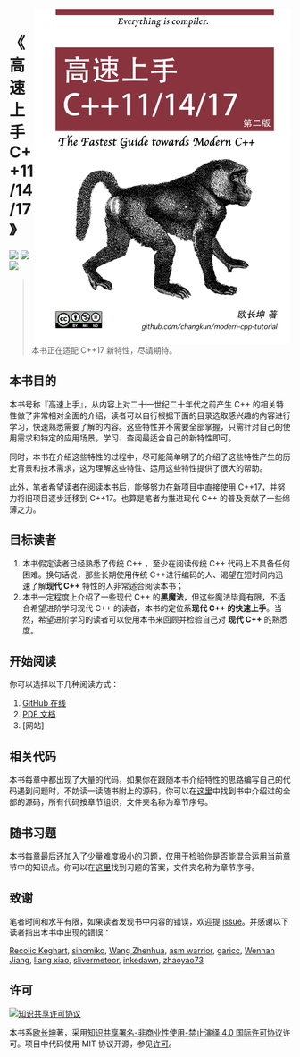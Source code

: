 <img src="assets/cover-2nd.png" alt="logo" height="600" align="right" />

# 《高速上手 C++11/14/17》

![](https://img.shields.io/badge/version-v2-green.svg) [![](https://img.shields.io/badge/%C2%A5-%E8%B5%9E%E5%8A%A9-ff69b4.svg)](./assets/donate.md) [![](https://img.shields.io/badge/chat-%E4%BA%A4%E6%B5%81-667ed5.svg)](./assets/community.md) 

> 本书正在适配 C++17 新特性，尽请期待。

## 本书目的

本书号称『高速上手』，从内容上对二十一世纪二十年代之前产生 C++ 的相关特性做了非常相对全面的介绍，读者可以自行根据下面的目录选取感兴趣的内容进行学习，快速熟悉需要了解的内容。这些特性并不需要全部掌握，只需针对自己的使用需求和特定的应用场景，学习、查阅最适合自己的新特性即可。

同时，本书在介绍这些特性的过程中，尽可能简单明了的介绍了这些特性产生的历史背景和技术需求，这为理解这些特性、运用这些特性提供了很大的帮助。

此外，笔者希望读者在阅读本书后，能够努力在新项目中直接使用 C++17，并努力将旧项目逐步迁移到 C++17。也算是笔者为推进现代 C++ 的普及贡献了一些绵薄之力。

## 目标读者

1. 本书假定读者已经熟悉了传统 C++ ，至少在阅读传统 C++ 代码上不具备任何困难。换句话说，那些长期使用传统 C++进行编码的人、渴望在短时间内迅速了解**现代 C++** 特性的人非常适合阅读本书；
2. 本书一定程度上介绍了一些现代 C++ 的**黑魔法**，但这些魔法毕竟有限，不适合希望进阶学习现代 C++ 的读者，本书的定位系**现代 C++ 的快速上手**。当然，希望进阶学习的读者可以使用本书来回顾并检验自己对 **现代 C++** 的熟悉度。

## 开始阅读

你可以选择以下几种阅读方式：

1. [GitHub 在线](./book/toc.md)
2. [PDF 文档](./pdf/modern-cpp-tutorial.pdf)
3. [网站]

## 相关代码

本书每章中都出现了大量的代码，如果你在跟随本书介绍特性的思路编写自己的代码遇到问题时，不妨读一读随书附上的源码，你可以在[这里](./code)中找到书中介绍过的全部的源码，所有代码按章节组织，文件夹名称为章节序号。

## 随书习题

本书每章最后还加入了少量难度极小的习题，仅用于检验你是否能混合运用当前章节中的知识点。你可以在[这里](exercises)找到习题的答案，文件夹名称为章节序号。

## 致谢

笔者时间和水平有限，如果读者发现书中内容的错误，欢迎提 [issue](https://github.com/changkun/cpp1x-tutorial/issues)。并感谢以下读者指出本书中出现的错误：

[Recolic Keghart](https://www.gitbook.com/@recolic), [sinomiko](https://www.gitbook.com/@sinomiko), [Wang Zhenhua](https://www.gitbook.com/@jackwish), [asm warrior](https://www.gitbook.com/@asmwarrior), [garicc](https://www.gitbook.com/@ihpy), [Wenhan Jiang](https://www.gitbook.com/@jiangwenhan), [liang xiao](https://www.gitbook.com/@liangx8), [slivermeteor](https://github.com/slivermeteor), [inkedawn](https://github.com/inkedawn), [zhaoyao73](https://github.com/zhaoyao73)

## 许可

<a rel="license" href="http://creativecommons.org/licenses/by-nc-nd/4.0/"><img alt="知识共享许可协议" style="border-width:0" src="https://i.creativecommons.org/l/by-nc-nd/4.0/80x15.png" /></a>

本书系[欧长坤](https://github.com/changkun)著，采用[知识共享署名-非商业性使用-禁止演绎 4.0 国际许可协议](http://creativecommons.org/licenses/by-nc-nd/4.0/)许可。项目中代码使用 MIT 协议开源，参见[许可](./LICENSE)。
